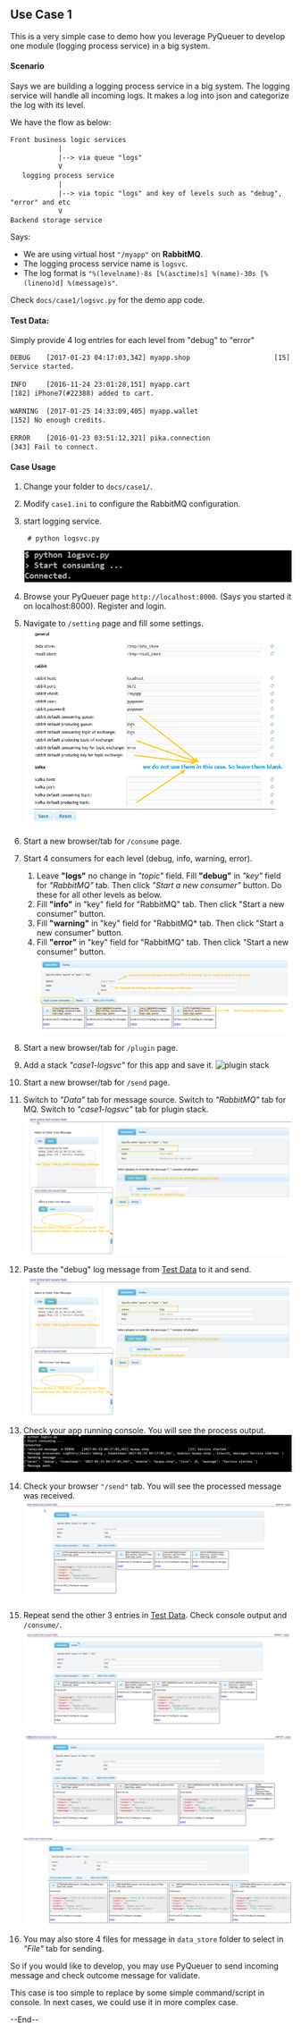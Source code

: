 ## Use Case 1

This is a very simple case to demo how you leverage PyQueuer to develop one module (logging process service) in a big system.

#### Scenario

Says we are building a logging process service in a big system. The logging service will handle all incoming logs.
It makes a log into json and categorize the log with its level.

We have the flow as below:

    Front business logic services
                |
                |--> via queue "logs"
                V
       logging process service
                |
                |--> via topic "logs" and key of levels such as "debug", "error" and etc
                V
    Backend storage service

Says:

- We are using virtual host ``"/myapp"`` on **RabbitMQ**.
- The logging process service name is ``logsvc``.
- The log format is ``"%(levelname)-8s [%(asctime)s] %(name)-30s [%(lineno)d] %(message)s"``.

Check ``docs/case1/logsvc.py`` for the demo app code.

#### Test Data:

Simply provide 4 log entries for each level from "debug" to "error"

	DEBUG    [2017-01-23 04:17:03,342] myapp.shop                     [15] Service started.

	INFO     [2016-11-24 23:01:28,151] myapp.cart                     [182] iPhone7(#22388) added to cart.

	WARNING  [2017-01-25 14:33:09,405] myapp.wallet                   [152] No enough credits.

	ERROR    [2016-01-23 03:51:12,321] pika.connection                [343] Fail to connect.


#### Case Usage

1. Change your folder to ``docs/case1/``.
2. Modify ``case1.ini`` to configure the RabbitMQ configuration.
3. start logging service.

		# python logsvc.py
	
	![console](case1/case1_console.png)
4. Browse your PyQueuer page ``http://localhost:8000``. (Says you started it on localhost:8000). Register and login.
5. Navigate to ``/setting`` page and fill some settings.
	![setting](case1/case1_setting.png)
6. Start a new browser/tab for ``/consume`` page.
7. Start 4 consumers for each level (debug, info, warning, error).
	1. Leave **"logs"** no change in _"topic"_ field. Fill **"debug"** in _"key"_ field for _"RabbitMQ"_ tab. Then click _"Start a new consumer"_ button. Do these for all other levels as below.
	2. Fill **"info"** in "key" field for "RabbitMQ" tab. Then click "Start a new consumer" button.
	3. Fill **"warning"** in "key" field for "RabbitMQ* tab. Then click "Start a new consumer" button.
	4. Fill **"error"** in "key" field for "RabbitMQ" tab. Then click "Start a new consumer" button.
	![4 consumers](case1/case1_consume.png)
8. Start a new browser/tab for ``/plugin`` page.
9. Add a stack _"case1-logsvc"_ for this app and save it.
	![plugin stack](case1/case1_plugin1.png)
10. Start a new browser/tab for ``/send`` page.
11. Switch to _"Data"_ tab for message source. Switch to _"RabbitMQ"_ tab for MQ. Switch to _"case1-logsvc"_ tab for plugin stack. ![](docs/case1/case1_send.png)
12. Paste the "debug" log message from [Test Data](#test-data) to it and send.
	![](case1/case1_send.png)
13. Check your app running console. You will see the process output.
	![](case1/case1_console_debug.png)
14. Check your browser ``"/send"`` tab. You will see the processed message was received.
	![](case1/case1_consume_debug.png)
15. Repeat send the other 3 entries in [Test Data](#test-data). Check console output and ``/consume/``.
	![](case1/case1_consume_info.png)
	![](case1/case1_consume_warning.png)
	![](case1/case1_consume_error.png)
16. You may also store 4 files for message in ``data_store`` folder to select in _"File"_ tab for sending.

So if you would like to develop, you may use PyQueuer to send incoming message and check outcome message for validate.

This case is too simple to replace by some simple command/script in console. In next cases, we could use it in more complex case.

--End--

